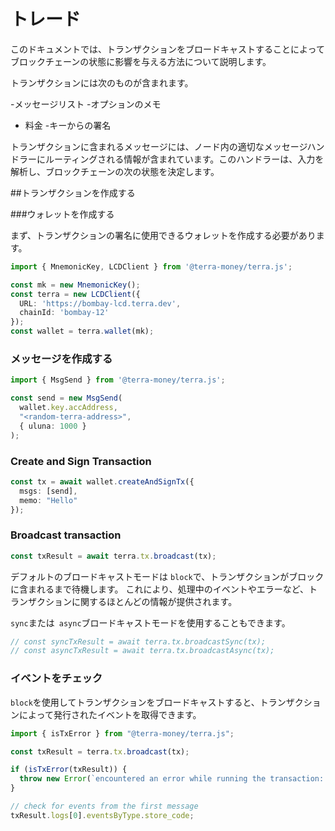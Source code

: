 # トレード

このドキュメントでは、トランザクションをブロードキャストすることによってブロックチェーンの状態に影響を与える方法について説明します。

トランザクションには次のものが含まれます。

-メッセージリスト
-オプションのメモ
- 料金
-キーからの署名

トランザクションに含まれるメッセージには、ノード内の適切なメッセージハンドラーにルーティングされる情報が含まれています。このハンドラーは、入力を解析し、ブロックチェーンの次の状態を決定します。

##トランザクションを作成する

###ウォレットを作成する

まず、トランザクションの署名に使用できるウォレットを作成する必要があります。 

```ts
import { MnemonicKey, LCDClient } from '@terra-money/terra.js';

const mk = new MnemonicKey();
const terra = new LCDClient({
  URL: 'https://bombay-lcd.terra.dev',
  chainId: 'bombay-12'
});
const wallet = terra.wallet(mk);
```

### メッセージを作成する  

```ts
import { MsgSend } from '@terra-money/terra.js';

const send = new MsgSend(
  wallet.key.accAddress,
  "<random-terra-address>",
  { uluna: 1000 }
);
```

### Create and Sign Transaction

```ts
const tx = await wallet.createAndSignTx({
  msgs: [send],
  memo: "Hello"
});
```

### Broadcast transaction

```ts
const txResult = await terra.tx.broadcast(tx);
```
デフォルトのブロードキャストモードは `block`で、トランザクションがブロックに含まれるまで待機します。 これにより、処理中のイベントやエラーなど、トランザクションに関するほとんどの情報が提供されます。

`sync`または` async`ブロードキャストモードを使用することもできます。

```ts
// const syncTxResult = await terra.tx.broadcastSync(tx);
// const asyncTxResult = await terra.tx.broadcastAsync(tx);
```

### イベントをチェック

`block`を使用してトランザクションをブロードキャストすると、トランザクションによって発行されたイベントを取得できます。

```ts
import { isTxError } from "@terra-money/terra.js";

const txResult = terra.tx.broadcast(tx);

if (isTxError(txResult)) {
  throw new Error(`encountered an error while running the transaction: ${txResult.code} ${txResult.codespace}`);
}

// check for events from the first message
txResult.logs[0].eventsByType.store_code;
```
